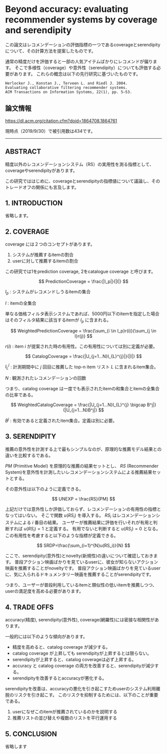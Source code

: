 # Beyond accuracy: evaluating recommender systems by coverage and serendipity

この論文はレコメンデーションの評価指標の一つであるcoverageとserendipityについて、その計算方法を提案したものです。

通常の精度だけを評価すると一部の人気アイテムばかりにレコメンドが偏ります。
そこで多様性（coverage）や意外性（serendipity）についても評価する必要があります。
これらの概念は以下の先行研究に基づいたものです。

```
Herlocker J., Konstan J., Terveen L. and Riedl J. 2004.
Evaluating collaborative filtering recommender systems.
ACM Transactions on Information Systems, 22(1), pp. 5–53.
```





## 論文情報

https://dl.acm.org/citation.cfm?doid=1864708.1864761

現時点（2019/9/30）で被引用数は434です。

---

## ABSTRACT

精度以外のレコメンデーションシステム（RS）の実用性を測る指標として、coverageやserendipityがあります。

この研究でははじめに、coverageとserendipityの指標値について議論し、そのトレードオフの関係にも言及します。


## 1. INTRODUCTION

省略します。

## 2. COVERAGE

coverage には２つのコンセプトがあります。

 1. システムが推薦するitemの割合
 2. userに対して推薦するitemの割合

この研究では1をprediction coverage, 2をcatalogue coverage と呼びます。

$$
PredictionCoverage = \frac{|I_p|}{|I|}
$$

$I_p$ :
  システムがレコメンドしうるitemの集合

$I$ :
    itemの全集合

単なる価格フィルタ表示システムであれば、5000円以下のitemを指定した場合はそのフィルタ結果に該当するitemが $I_p$ に含まれる。

$$
WeightedPredictionCoverage = \frac{\sum_{i \in I_p}r(i)}{\sum_{j \in I}r(j)}
$$

$r(i)$ :
    item $i$ が提案された時の有用性。この有用性については別に定義が必要。

$$
CatalogCoverage = \frac{|U_{j=1...N}I_{L}^{j}|}{|I|}
$$

$I_{L}^{j}$ :
    計測期間中に $j$ 回目に推薦した top-n item リスト $L$ に含まれるitem集合。  

$N$ :
  観測されたレコメンデーションの回数

つまり、catalog coverage は一度でも表示されたitemの和集合とitemの全集合の比率である。

$$
WeightedCatalogCoverage = \frac{|U_{j=1...N}I_{L}^{j} \bigcap B^j|}{|U_{j=1...N}B^j|}
$$

$B^j$ :
  有効であると定義されたitem集合。定義は別に必要。

## 3. SERENDIPITY

推薦の意外性を計測する上で最もシンプルなのが、原理的な推薦モデル結果との違いを比較するである。

$PM$ (Primitive Model) を原理的な推薦の結果セットとし、 $RS$ (Recommender System)を意外性を計測したいレコメンデーションシステムによる推薦結果セットとする。

その意外性は以下のように定義できる。

$$
UNEXP = \frac{RS}{PM}
$$

上記だけでは意外性しか評価しておらず、レコメンデーションの有用性の指標となってはいない。
そこで関数 $u(RS_i)$ を導入する。
$RS_i$ はレコメンデーションシステムによる $i$ 番目の結果。
ユーザーが推薦結果に評価を行いそれが有用と判断すれば $u(RS_i)=1$ と定義する。
有用でないと判断すると $u(RS_i)=0$ となる。
この有用性を考慮すると以下のような指標が定義できる。

$$
SRDP=\frac{\sum_{i=1}^{N}u(RS_i)}{N}
$$

ここで、serendipity(意外性)とnovelty(新規性)の違いについて確認しておきます。
普段アクション映画ばかりを見ているuserに、彼女が知らないアクション映画を推薦することがnoveltyです。
普段アクション映画ばかりを見ているuserに、気に入られるドキュメンタリー映画を推薦することがserendipityです。

つまり、ユーザーが普段利用しているitemと類似性の低いitemを推薦しつつ、userの満足度を高める必要があります。

## 4. TRADE OFFS

accuracy(精度), serendipity(意外性), coverage(網羅性)には密接な相関性があります。

一般的には以下のような傾向があります。

- 精度を高めると、catalog coverage が減少する。
- catalog coverage が上昇しても serendipityが上昇するとは限らない。
- serendipityが上昇すると、catalog coverageは必ず上昇する。
- accuracy と catalog coverage の両方を改善すると、serendipityが減少する。
- serendipityを改善するとaccuracyが悪化する。

serendipityを改善は、accuracyの悪化を引き起こすためuserのシステム利用離脱のリスクを引き起こす。
このリスクを抑制するためには、以下のことが重要である。

1. userになぜこのitemが推薦されているのかを説明する
2. 推薦リストの並び替えや複数のリストを平行運用する


## 5. CONCLUSION

省略します
